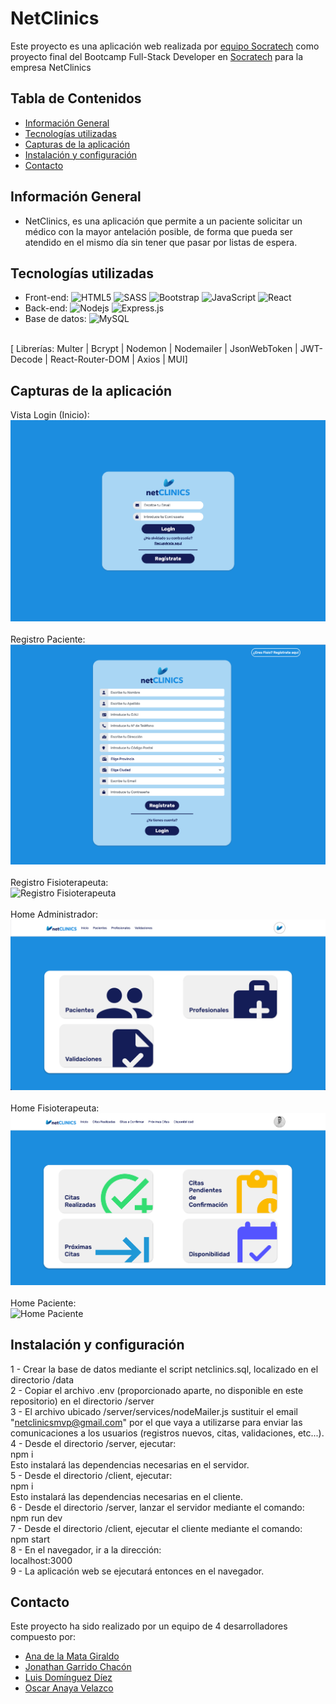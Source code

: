# NetClinics
Este proyecto es una aplicación web realizada por [equipo Socratech](#contacto) como proyecto final del Bootcamp Full-Stack Developer en [Socratech](https://socratech.es/) para la empresa NetClinics

## Tabla de Contenidos
* [Información General](#informacion-general)
* [Tecnologías utilizadas](#tecnologías-utilizadas)
* [Capturas de la aplicación](#capturas-de-la-apliación)
* [Instalación y configuración](#instalación-y-configuración)
* [Contacto](#contacto)

## Información General
- NetClinics, es una aplicación que permite a un paciente solicitar un médico con la mayor antelación posible, de forma que pueda ser atendido en el mismo día sin tener que pasar por listas de espera.


## Tecnologías utilizadas
- Front-end: ![HTML5](https://img.shields.io/badge/-HTML5-E34F26?style=flat-square&logo=html5&logoColor=white) 
![SASS](https://img.shields.io/badge/SASS-hotpink.svg?style=for-the-badge&logo=SASS&logoColor=white)
![Bootstrap](https://img.shields.io/badge/-Bootstrap-563D7C?style=flat-square&logo=bootstrap)
![JavaScript](https://img.shields.io/badge/-JavaScript-black?style=flat-square&logo=javascript)
![React](https://img.shields.io/badge/-ReactJs-61DAFB?logo=react&logoColor=white&style=for-the-badge)
- Back-end: ![Nodejs](https://img.shields.io/badge/-Nodejs-black?style=flat-square&logo=Node.js)
![Express.js](https://img.shields.io/badge/express.js-%23404d59.svg?style=for-the-badge&logo=express&logoColor=%2361DAFB)
- Base de datos: ![MySQL](https://img.shields.io/badge/-MySQL-black?style=flat-square&logo=mysql)
<br/>
[  Librerías:  Multer  |  Bcrypt  |  Nodemon  |  Nodemailer  |  JsonWebToken | JWT-Decode | React-Router-DOM | Axios | MUI]

## Capturas de la aplicación
Vista Login (Inicio):
<br/>
![Vista Login (Inicio)](https://github.com/reposocratech/netClinics/blob/main/screenshots/1-Login.png)
<br/>
<br/>
Registro Paciente:
<br/>
![Registro Paciente](https://github.com/reposocratech/netClinics/blob/main/screenshots/2-Registro-Paciente.png)
<br/>
<br/>
Registro Fisioterapeuta:
<br/>
![Registro Fisioterapeuta](https://github.com/reposocratech/netClinics/blob/main/screenshots/3-Registro-M%C3%A9dico.png)
<br/>
<br/>
Home Administrador:
<br/>
![Home Administrador](https://github.com/reposocratech/netClinics/blob/main/screenshots/4-Home-Admin.png)
<br/>
<br/>
Home Fisioterapeuta:
<br/>
![Home Fisioterapeuta](https://github.com/reposocratech/netClinics/blob/main/screenshots/5-Home-Medico.png)
<br/>
<br/>
Home Paciente:
<br/>
![Home Paciente](https://github.com/reposocratech/netClinics/blob/main/screenshots/3-Registro-M%C3%A9dico.png)

## Instalación y configuración

1 - Crear la base de datos mediante el script netclinics.sql, localizado en el directorio /data<br/>
2 - Copiar el archivo .env (proporcionado aparte, no disponible en este repositorio) en el directorio /server<br/>
3 - El archivo ubicado /server/services/nodeMailer.js sustituir el email "netclinicsmvp@gmail.com" por el que vaya a utilizarse para enviar las comunicaciones a los usuarios (registros nuevos, citas, validaciones, etc...).
<br/>
4 - Desde el directorio /server, ejecutar: <br/>
   npm i
<br/>
Esto instalará las dependencias necesarias en el servidor.
<br/>
5 - Desde el directorio /client, ejecutar:<br/>
   npm i
<br/>
Esto instalará las dependencias necesarias en el cliente.
<br/>
6 - Desde el directorio /server, lanzar el servidor mediante el comando:<br/>
   npm run dev
<br/>
7 - Desde el directorio /client, ejecutar el cliente mediante el comando:<br/>
      npm start
<br/>
8 - En el navegador, ir a la dirección: <br/>
   localhost:3000
<br/>
9 - La aplicación web se ejecutará entonces en el navegador.
<br/>

## Contacto
Este proyecto ha sido realizado por un equipo de 4 desarrolladores compuesto por:
- [Ana de la Mata Giraldo](https://www.linkedin.com/in/anadelamatagiraldo/)
- [Jonathan Garrido Chacón](https://www.linkedin.com/in/jonathangarridochacon/)
- [Luis Domínguez Díez](https://www.linkedin.com/in/luis-evaristo-dom%C3%ADnguez-d%C3%ADez-a58b81251/)
- [Oscar Anaya Velazco](https://www.linkedin.com/in/oscar-anaya-velasco/)
